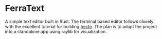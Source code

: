 # FerraText
A simple text editor built in Rust. The terminal based editor follows closely with the excellent tutorial for building [hecto](https://flenker.blog/hecto/). The plan is to adapt the project into a standalone app using raylib for visualization.